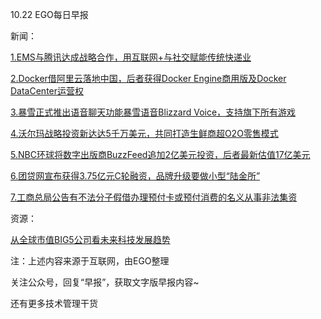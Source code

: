 10.22 EGO每日早报

新闻：

[1.EMS与腾讯达成战略合作，用互联网+与社交赋能传统快递业](http://tech.qq.com/a/20161021/016801.htm)

[2.Docker借阿里云落地中国，后者获得Docker Engine商用版及Docker DataCenter运营权](http://36kr.com/p/5054431.html?ktm_source=feed)

[3.暴雪正式推出语音聊天功能暴雪语音Blizzard Voice，支持旗下所有游戏](http://www.cnbeta.com/articles/550499.htm)

[4.沃尔玛战略投资新达达5千万美元，共同打造生鲜商超O2O零售模式](http://tech.qq.com/a/20161021/016953.htm)

[5.NBC环球将数字出版商BuzzFeed追加2亿美元投资，后者最新估值17亿美元](http://tech.qq.com/a/20161021/018495.htm)

[6.团贷网宣布获得3.75亿元C轮融资，品牌升级要做小型“陆金所”](http://www.techweb.com.cn/finance/2016-10-21/2417814.shtml)

[7.工商总局公告有不法分子假借办理预付卡或预付消费的名义从事非法集资](http://www.techweb.com.cn/finance/2016-10-21/2418107.shtml)

资源：

[从全球市值BIG5公司看未来科技发展趋势](http://www.aliresearch.com/blog/article/detail/id/21112.html)

注：上述内容来源于互联网，由EGO整理

关注公众号，回复“早报”，获取文字版早报内容~

还有更多技术管理干货
